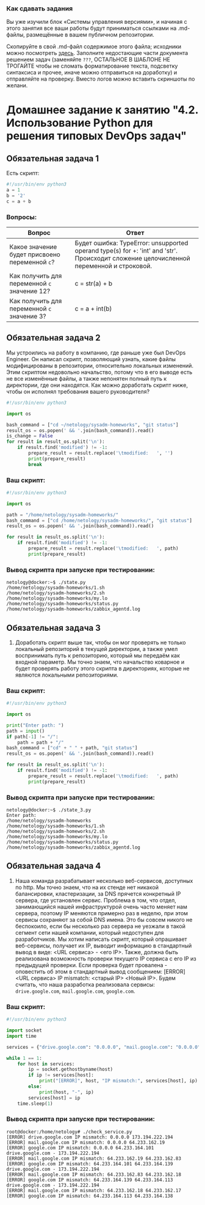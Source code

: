 ### Как сдавать задания

Вы уже изучили блок «Системы управления версиями», и начиная с этого занятия все ваши работы будут приниматься ссылками на .md-файлы, размещённые в вашем публичном репозитории.

Скопируйте в свой .md-файл содержимое этого файла; исходники можно посмотреть [здесь](https://raw.githubusercontent.com/netology-code/sysadm-homeworks/devsys10/04-script-02-py/README.md). Заполните недостающие части документа решением задач (заменяйте `???`, ОСТАЛЬНОЕ В ШАБЛОНЕ НЕ ТРОГАЙТЕ чтобы не сломать форматирование текста, подсветку синтаксиса и прочее, иначе можно отправиться на доработку) и отправляйте на проверку. Вместо логов можно вставить скриншоты по желани.

# Домашнее задание к занятию "4.2. Использование Python для решения типовых DevOps задач"

## Обязательная задача 1

Есть скрипт:
```python
#!/usr/bin/env python3
a = 1
b = '2'
c = a + b
```

### Вопросы:
| Вопрос  | Ответ |
| ------------- | ------------- |
| Какое значение будет присвоено переменной `c`?  | Будет ошибка: TypeError: unsupported operand type(s) for +: 'int' and 'str'. Происходит сложение целочисленной переменной и строковой. |
| Как получить для переменной `c` значение 12?  | c = str(a) + b |
| Как получить для переменной `c` значение 3?  | c = a + int(b) |

## Обязательная задача 2
Мы устроились на работу в компанию, где раньше уже был DevOps Engineer. Он написал скрипт, позволяющий узнать, какие файлы модифицированы в репозитории, относительно локальных изменений. Этим скриптом недовольно начальство, потому что в его выводе есть не все изменённые файлы, а также непонятен полный путь к директории, где они находятся. Как можно доработать скрипт ниже, чтобы он исполнял требования вашего руководителя?

```python
#!/usr/bin/env python3

import os

bash_command = ["cd ~/netology/sysadm-homeworks", "git status"]
result_os = os.popen(' && '.join(bash_command)).read()
is_change = False
for result in result_os.split('\n'):
    if result.find('modified') != -1:
        prepare_result = result.replace('\tmodified:   ', '')
        print(prepare_result)
        break
```

### Ваш скрипт:
```python
#!/usr/bin/env python3

import os

path = "/home/netology/sysadm-homeworks/"
bash_command = ["cd /home/netology/sysadm-homeworks/", "git status"]
result_os = os.popen(' && '.join(bash_command)).read()

for result in result_os.split('\n'):
    if result.find('modified') != -1:
        prepare_result = result.replace('\tmodified:   ', path)
        print(prepare_result)

```

### Вывод скрипта при запуске при тестировании:
```
netology@docker:~$ ./state.py
/home/netology/sysadm-homeworks/1.sh
/home/netology/sysadm-homeworks/2.sh
/home/netology/sysadm-homeworks/my.lo
/home/netology/sysadm-homeworks/status.py
/home/netology/sysadm-homeworks/zabbix_agentd.log
```

## Обязательная задача 3
1. Доработать скрипт выше так, чтобы он мог проверять не только локальный репозиторий в текущей директории, а также умел воспринимать путь к репозиторию, который мы передаём как входной параметр. Мы точно знаем, что начальство коварное и будет проверять работу этого скрипта в директориях, которые не являются локальными репозиториями.

### Ваш скрипт:
```python
#!/usr/bin/env python3

import os

print("Enter path: ")
path = input()
if path[-1] != "/":
    path = path + "/"
bash_command = ["cd" + " " + path, "git status"]
result_os = os.popen(' && '.join(bash_command)).read()

for result in result_os.split('\n'):
    if result.find('modified') != -1:
        prepare_result = result.replace('\tmodified:   ', path)
        print(prepare_result)
```

### Вывод скрипта при запуске при тестировании:
```
netology@docker:~$ ./state_3.py
Enter path:
/home/netology/sysadm-homeworks
/home/netology/sysadm-homeworks/1.sh
/home/netology/sysadm-homeworks/2.sh
/home/netology/sysadm-homeworks/my.lo
/home/netology/sysadm-homeworks/status.py
/home/netology/sysadm-homeworks/zabbix_agentd.log
```

## Обязательная задача 4
1. Наша команда разрабатывает несколько веб-сервисов, доступных по http. Мы точно знаем, что на их стенде нет никакой балансировки, кластеризации, за DNS прячется конкретный IP сервера, где установлен сервис. Проблема в том, что отдел, занимающийся нашей инфраструктурой очень часто меняет нам сервера, поэтому IP меняются примерно раз в неделю, при этом сервисы сохраняют за собой DNS имена. Это бы совсем никого не беспокоило, если бы несколько раз сервера не уезжали в такой сегмент сети нашей компании, который недоступен для разработчиков. Мы хотим написать скрипт, который опрашивает веб-сервисы, получает их IP, выводит информацию в стандартный вывод в виде: <URL сервиса> - <его IP>. Также, должна быть реализована возможность проверки текущего IP сервиса c его IP из предыдущей проверки. Если проверка будет провалена - оповестить об этом в стандартный вывод сообщением: [ERROR] <URL сервиса> IP mismatch: <старый IP> <Новый IP>. Будем считать, что наша разработка реализовала сервисы: `drive.google.com`, `mail.google.com`, `google.com`.

### Ваш скрипт:
```python
#!/usr/bin/env python3

import socket
import time

services = {"drive.google.com": "0.0.0.0", "mail.google.com": "0.0.0.0", "google.com": "0.0.0.0"}

while 1 == 1:
    for host in services:
        ip = socket.gethostbyname(host)
        if ip != services[host]:
            print("[ERROR]", host, "IP mismatch:", services[host], ip)
        else:
            print(host, "-", ip)
        services[host] = ip
    time.sleep(1)
```

### Вывод скрипта при запуске при тестировании:
```
root@docker:/home/netology# ./check_service.py
[ERROR] drive.google.com IP mismatch: 0.0.0.0 173.194.222.194
[ERROR] mail.google.com IP mismatch: 0.0.0.0 64.233.162.19
[ERROR] google.com IP mismatch: 0.0.0.0 64.233.164.101
drive.google.com - 173.194.222.194
[ERROR] mail.google.com IP mismatch: 64.233.162.19 64.233.162.83
[ERROR] google.com IP mismatch: 64.233.164.101 64.233.164.139
drive.google.com - 173.194.222.194
[ERROR] mail.google.com IP mismatch: 64.233.162.83 64.233.162.18
[ERROR] google.com IP mismatch: 64.233.164.139 64.233.164.113
drive.google.com - 173.194.222.194
[ERROR] mail.google.com IP mismatch: 64.233.162.18 64.233.162.17
[ERROR] google.com IP mismatch: 64.233.164.113 64.233.164.138
```

